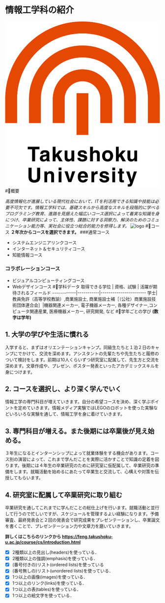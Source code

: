 # 情報工学科の紹介
<!-- Markdown記法を使って学科の紹介ページを作る -->
![logo](logo.png)
#🍊概要

*高度情報化が進展している現代社会において、ITを利活用できる知識や技能は必要不可欠です。情報工学科では、基礎スキルから高度なスキルを段階的に学べるプログラミング教育、進路を見据えた幅広いコース選択によって着実な知識を身につけ、卒業研究によって、主体性、課題に対する洞察力、解決のためのコミュニケーション能力等、実社会に役立つ総合的能力を修得します。*
![logo](https://2.bp.blogspot.com/-Gp2_6OZJ1FQ/XASwZmJF9yI/AAAAAAABQZ0/C8dUDl0e_uEWbDjvwNAo8DArlJX4vIaFwCLcBGAs/s800/computer_programming_man.png)
#🍊コース
__２年次からコースを選択できます。__
###通常コース
* システムエンジニアリンクコース
* インターネット＆セキュリティコース
* 知能情報コース
### コラボレーションコース
* ビジュアルコンピューティングコース
* Webデザインコース
#🍊学科データ
取得できる学位 | 資格、試験 | 活躍が期待されるフィールド
------------|-----------|-----------------------
学士|教員免許（高等学校教諭）,商業施設士, 商業施設士補［（公社）商業施設技術団体連合会］|機器関連メーカー, 電子機器メーカー, 各種デザイナー,コンピュータ関連産業, 医療機器メーカー, 研究開発, など
#🍊学年ごとの学び
__(数字は学年)__
## 1. 大学の学びや生活に慣れる
入学すると、まずはオリエンテーションキャンプ。同級生たちと１泊２日のキャンプにでかけて、交流を深めます。アシスタントの先輩たちや先生たちと履修のついて検討をします。前期は10人くらいずつ研究室に配属して、先生方と交流を深めます。文章作成や、プレゼン、ポスター発表といったアカデミックスキルを身につけます。
## 2. コースを選択し、より深く学んでいく
情報工学の専門科目が増えていきます。自分の希望コースを決め、深く学ぶポイントを定めていきます。情報メディア実験ではLEGOのロボットを使った実験などいろいろな実験を通して、情報工学を身に着けていきます。
## 3. 専門科目が増える。また後期には卒業後が見え始める。
３年生になるとインターンシップによって就業体験をする機会があります。コース別の演習によって、これまで学んだことを実際に活かすことで知識の定着を図ります。後期には４年生の卒業研究のために研究室に仮配属して、卒業研究の準備をします。就職活動を始めるにあたって卒業生と交流して、心構えや対策を伝授してもらいます。
## 4. 研究室に配属して卒業研究に取り組む
卒業研究を通してこれまでに学んだことの総仕上げを行います。就職活動と並行して行うので忙しいですが、スケジュールを管理するよい経験になります。予備審査、最終発表会と２回の発表会で研究成果をプレゼンテーションし、卒業論文を書くことで、プレゼンテーション力や文章力を磨いていきます。

__詳しくはこちらのリンクから https://feng.takushoku-u.ac.jp/course/cs/introduction.html__






<!-- この部分より上に記述を追加して下のチェックボックスで確認する -->
- [x] 2種類以上の見出し(headers)を使っている．
- [x] 2種類以上の強調(emphasis)を使っている．
- [x] (番号付きの)リスト(ordered lists)を使っている
- [x] (番号無しの)リスト(unordered lists)を使っている．
- [x] 1つ以上の画像(images)を使っている．
- [X] 1つ以上のリンク(links)を使っている．
- [x] 1つ以上の表(tables)を使っている．
- [x] 1つ以上の絵文字を使っている．
